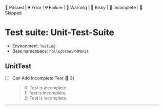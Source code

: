 💚 Passed | 💔 Error | 💔 Failure | 🧡 Warning | 💛 Risky | 💙 Incomplete | 💜 Skipped

# Test suite: Unit-Test-Suite

* Environment: `Testing`  
* Base namespace: `hollodotme\PHPUnit`  

## UnitTest

- [ ] Can Add Incomplete Test (💙 3)
  > 0: Test is incomplete.  
  > 1: Test is incomplete.  
  > 2: Test is incomplete.  


---

